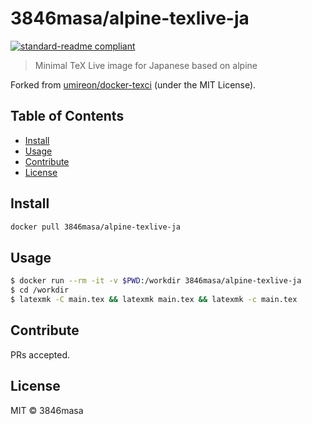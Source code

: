 # 3846masa/alpine-texlive-ja

[![standard-readme compliant](https://img.shields.io/badge/standard--readme-OK-green.svg?style=flat-square)](https://github.com/RichardLitt/standard-readme)

> Minimal TeX Live image for Japanese based on alpine

Forked from [umireon/docker-texci] \(under the MIT License\).

[umireon/docker-texci]: https://github.com/umireon/docker-texci

## Table of Contents

- [Install](#install)
- [Usage](#usage)
- [Contribute](#contribute)
- [License](#license)

## Install

```bash
docker pull 3846masa/alpine-texlive-ja
```

## Usage

```bash
$ docker run --rm -it -v $PWD:/workdir 3846masa/alpine-texlive-ja
$ cd /workdir
$ latexmk -C main.tex && latexmk main.tex && latexmk -c main.tex
```

## Contribute

PRs accepted.

## License

MIT © 3846masa



